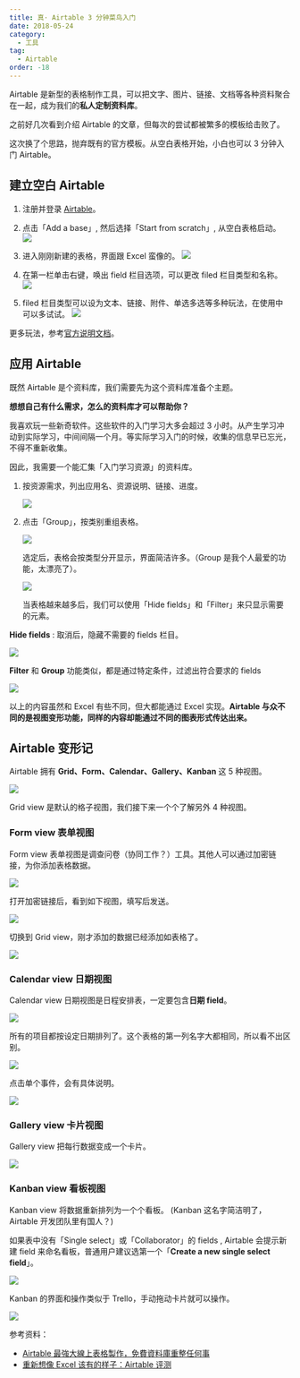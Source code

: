 ```yaml
---
title: 真· Airtable 3 分钟菜鸟入门
date: 2018-05-24
category:
  - 工具
tag:
  - Airtable
order: -18
---
```


Airtable 是新型的表格制作工具，可以把文字、图片、链接、文档等各种资料聚合在一起，成为我们的**私人定制资料库**。

之前好几次看到介绍 Airtable 的文章，但每次的尝试都被繁多的模板给击败了。

这次换了个思路，抛弃既有的官方模板。从空白表格开始，小白也可以 3 分钟入门 Airtable。

## 建立空白 Airtable

1. 注册并登录 [Airtable](https://airtable.com/)。

2. 点击「Add a base」, 然后选择「Start from scratch」, 从空白表格启动。
   ![](https://img.newzone.top/20180524095238.png?imageMogr2/format/webp)

3. 进入刚刚新建的表格，界面跟 Excel 蛮像的。
   ![](https://img.newzone.top/20180524095557.png?imageMogr2/format/webp)

4. 在第一栏单击右键，唤出 field 栏目选项，可以更改 filed 栏目类型和名称。
   ![](https://img.newzone.top/20180524095935.png?imageMogr2/format/webp)

5. filed 栏目类型可以设为文本、链接、附件、单选多选等多种玩法，在使用中可以多试试。
   ![](https://img.newzone.top/20180524100437.png?imageMogr2/format/webp)

更多玩法，参考[官方说明文档](https://support.airtable.com/hc/en-us/articles/203229705)。

## 应用 Airtable

既然 Airtable 是个资料库，我们需要先为这个资料库准备个主题。

**想想自己有什么需求，怎么的资料库才可以帮助你？**

我喜欢玩一些新奇软件。这些软件的入门学习大多会超过 3 小时。从产生学习冲动到实际学习，中间间隔一个月。等实际学习入门的时候，收集的信息早已忘光，不得不重新收集。

因此，我需要一个能汇集「入门学习资源」的资料库。

1. 按资源需求，列出应用名、资源说明、链接、进度。

   ![](https://img.newzone.top/20180524102247.png?imageMogr2/format/webp)

2. 点击「Group」，按类别重组表格。

   ![](https://img.newzone.top/20180524102641.png?imageMogr2/format/webp)

   选定后，表格会按类型分开显示，界面简洁许多。（Group 是我个人最爱的功能，太漂亮了）。

   ![](https://img.newzone.top/20180524102740.png?imageMogr2/format/webp)

   当表格越来越多后，我们可以使用「Hide fields」和「Filter」来只显示需要的元素。

**Hide fields** : 取消后，隐藏不需要的 fields 栏目。

![](https://img.newzone.top/20180524104251.png?imageMogr2/format/webp)

**Filter** 和 **Group** 功能类似，都是通过特定条件，过滤出符合要求的 fields

![](https://img.newzone.top/20180524105035.png?imageMogr2/format/webp)

以上的内容虽然和 Excel 有些不同，但大都能通过 Excel 实现。**Airtable 与众不同的是视图变形功能，同样的内容却能通过不同的图表形式传达出来。**

## Airtable 变形记

Airtable 拥有 **Grid、Form、Calendar、Gallery、Kanban** 这 5 种视图。

![](https://img.newzone.top/20180524110129.png?imageMogr2/format/webp)

Grid view 是默认的格子视图，我们接下来一个个了解另外 4 种视图。

### Form view 表单视图

Form view 表单视图是调查问卷（协同工作？）工具。其他人可以通过加密链接，为你添加表格数据。

![](https://img.newzone.top/20180524112225.png?imageMogr2/format/webp)

打开加密链接后，看到如下视图，填写后发送。

![](https://img.newzone.top/20180524112534.png?imageMogr2/thumbnail/500x)

切换到 Grid view，刚才添加的数据已经添加如表格了。

![](https://img.newzone.top/20180524112659.png?imageMogr2/format/webp)

### Calendar view 日期视图

Calendar view 日期视图是日程安排表，一定要包含**日期 field**。

![](https://img.newzone.top/20180524111028.png?imageMogr2/format/webp)

所有的项目都按设定日期排列了。这个表格的第一列名字大都相同，所以看不出区别。

![](https://img.newzone.top/20180524111455.png?imageMogr2/format/webp)

点击单个事件，会有具体说明。

![](https://img.newzone.top/20180524111716.png?imageMogr2/format/webp)

### Gallery view 卡片视图

Gallery view 把每行数据变成一个卡片。

![](https://img.newzone.top/20180524113003.png?imageMogr2/format/webp)

### Kanban view 看板视图

Kanban view 将数据重新排列为一个个看板。 (Kanban 这名字简洁明了，Airtable 开发团队里有国人？)

如果表中没有「Single select」或「Collaborator」的 fields , Airtable 会提示新建 field 来命名看板，普通用户建议选第一个「**Create a new single select field**」。

![](https://img.newzone.top/20180524113513.png?imageMogr2/format/webp)

Kanban 的界面和操作类似于 Trello，手动拖动卡片就可以操作。

![](https://img.newzone.top/20180524114139.png?imageMogr2/format/webp)

参考资料：

- [Airtable 最強大線上表格製作，免費資料庫重整任何事](http://www.playpcesor.com/2016/06/airtable.html)
- [重新想像 Excel 该有的样子：Airtable 评测](https://sspai.com/post/36402)
